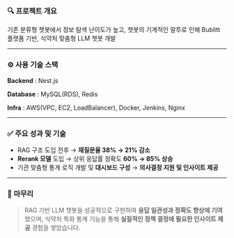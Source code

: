 ### 🔍 **프로젝트 개요**

기존 분류형 챗봇에서 정보 탐색 난이도가 높고, 챗봇의 기계적인 말투로 인해
Bublitt 플랫폼 기반, 식약처 맞춤형 LLM 챗봇 개발

---

### ⚙️ 사용 기술 스택
**Backend** : Nest.js

**Database** : MySQL(RDS), Redis

**Infra** : AWS(VPC, EC2, LoadBalancer), Docker, Jenkins, Nginx

---

### ✅ **주요 성과 및 기술**

- RAG 구조 도입 전후 → **재질문율 38% → 21% 감소**
- **Rerank 모델** 도입 → 상위 응답률 정확도 **60% → 85% 상승**
- 기관 맞춤형 통계 로직 개발 및 **대시보드 구성** → **의사결정 지원 및 인사이트 제공**

---

### 🧩 **마무리**

> RAG 기반 LLM 챗봇을 성공적으로 구현하여
> **응답 일관성과 정확도 향상에 기여**했으며,
> 식약처 특화 통계 기능을 통해
> **실질적인 정책 결정에 필요한 인사이트 제공** 경험을 쌓았습니다.